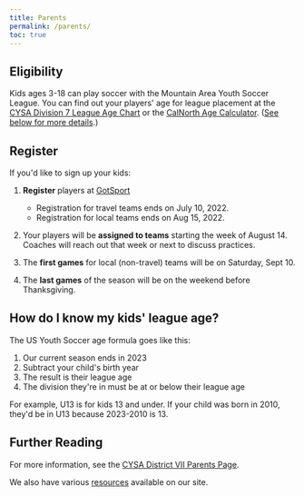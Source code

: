```yaml
---
title: Parents
permalink: /parents/
toc: true
---
```


## Eligibility

Kids ages 3-18 can play soccer with the Mountain Area Youth Soccer League.
You can find out your players' age for league placement at the
[CYSA Division 7 League Age Chart](https://cysadistrict7.org/forms-policies/birth-year-and-season-matrix/)
or the 
[CalNorth Age Calculator](https://www.calnorth.org/soccer-age).
([See below for more details](#how-do-i-know-my-kids-league-age).)


## Register

If you'd like to sign up your kids:

1. **Register** players at [GotSport](https://system.gotsport.com/programs/88407263X?reg_role=player)
    * Registration for travel teams ends on July 10, 2022.
    * Registration for local teams ends on Aug 15, 2022.

2. Your players will be **assigned to teams** starting the week of August 14.
   Coaches will reach out that week or next to discuss practices.

3. The **first games** for local (non-travel) teams will be on Saturday, Sept 10.

4. The **last games** of the season will be on the weekend before Thanksgiving.


## How do I know my kids' league age?

The US Youth Soccer age formula goes like this:

1. Our current season ends in 2023
2. Subtract your child's birth year
3. The result is their league age
4. The division they're in must be at or below their league age

For example, U13 is for kids 13 and under. If your child was born in 2010,
they'd be in U13 because 2023-2010 is 13.


## Further Reading

For more information, see the [CYSA District VII Parents Page](https://cysadistrict7.org/for-parents/).

We also have various [resources](/resources/) available on our site.
